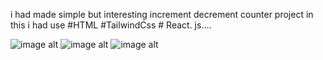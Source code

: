 i had made simple but interesting increment decrement counter project 
in this i had use #HTML #TailwindCss # React. js.... 

![image alt](https://github.com/user-attachments/assets/0c37cc67-a1c5-4f50-8cde-9070637bd966)
![image alt](https://github.com/user-attachments/assets/87df4ce2-b8a1-4036-b8b7-bdc03a98e6c1)
![image alt](https://github.com/user-attachments/assets/caba844a-aca0-4299-9ab4-eb040f4f273a)
